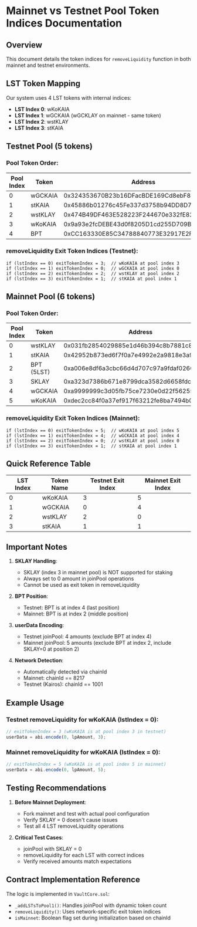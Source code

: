 # Mainnet vs Testnet Pool Token Indices Documentation

## Overview
This document details the token indices for `removeLiquidity` function in both mainnet and testnet environments.

## LST Token Mapping
Our system uses 4 LST tokens with internal indices:
- **LST Index 0**: wKoKAIA
- **LST Index 1**: wGCKAIA (wGCKLAY on mainnet - same token)
- **LST Index 2**: wstKLAY
- **LST Index 3**: stKAIA

## Testnet Pool (5 tokens)

### Pool Token Order:
| Pool Index | Token | Address |
|------------|-------|---------|
| 0 | wGCKAIA | 0x324353670B23b16DFacBDE169Cd8ebF8C8bf6601 |
| 1 | stKAIA | 0x45886b01276c45Fe337d3758b94DD8D7F3951d97 |
| 2 | wstKLAY | 0x474B49DF463E528223F244670e332fE82742e1aA |
| 3 | wKoKAIA | 0x9a93e2fcDEBE43d0f8205D1cd255D709B7598317 |
| 4 | BPT | 0xCC163330E85C34788840773E32917E2F51878B95 |

### removeLiquidity Exit Token Indices (Testnet):
```solidity
if (lstIndex == 0) exitTokenIndex = 3;  // wKoKAIA at pool index 3
if (lstIndex == 1) exitTokenIndex = 0;  // wGCKAIA at pool index 0
if (lstIndex == 2) exitTokenIndex = 2;  // wstKLAY at pool index 2
if (lstIndex == 3) exitTokenIndex = 1;  // stKAIA at pool index 1
```

## Mainnet Pool (6 tokens)

### Pool Token Order:
| Pool Index | Token | Address |
|------------|-------|---------|
| 0 | wstKLAY | 0x031fb2854029885e1d46b394c8b7881c8ec6ad63 |
| 1 | stKAIA | 0x42952b873ed6f7f0a7e4992e2a9818e3a9001995 |
| 2 | BPT (5LST) | 0xa006e8df6a3cbc66d4d707c97a9fdaf026096487 |
| 3 | SKLAY | 0xa323d7386b671e8799dca3582d6658fdcdcd940a |
| 4 | wGCKAIA | 0xa9999999c3d05fb75ce7230e0d22f5625527d583 |
| 5 | wKoKAIA | 0xdec2cc84f0a37ef917f63212fe8ba7494b0e4b15 |

### removeLiquidity Exit Token Indices (Mainnet):
```solidity
if (lstIndex == 0) exitTokenIndex = 5;  // wKoKAIA at pool index 5
if (lstIndex == 1) exitTokenIndex = 4;  // wGCKAIA at pool index 4
if (lstIndex == 2) exitTokenIndex = 0;  // wstKLAY at pool index 0
if (lstIndex == 3) exitTokenIndex = 1;  // stKAIA at pool index 1
```

## Quick Reference Table

| LST Index | Token Name | Testnet Exit Index | Mainnet Exit Index |
|-----------|------------|-------------------|-------------------|
| 0 | wKoKAIA | 3 | 5 |
| 1 | wGCKAIA | 0 | 4 |
| 2 | wstKLAY | 2 | 0 |
| 3 | stKAIA | 1 | 1 |

## Important Notes

1. **SKLAY Handling**: 
   - SKLAY (index 3 in mainnet pool) is NOT supported for staking
   - Always set to 0 amount in joinPool operations
   - Cannot be used as exit token in removeLiquidity

2. **BPT Position**:
   - Testnet: BPT is at index 4 (last position)
   - Mainnet: BPT is at index 2 (middle position)

3. **userData Encoding**:
   - Testnet joinPool: 4 amounts (exclude BPT at index 4)
   - Mainnet joinPool: 5 amounts (exclude BPT at index 2, include SKLAY=0 at position 2)

4. **Network Detection**:
   - Automatically detected via chainId
   - Mainnet: chainId == 8217
   - Testnet (Kairos): chainId == 1001

## Example Usage

### Testnet removeLiquidity for wKoKAIA (lstIndex = 0):
```javascript
// exitTokenIndex = 3 (wKoKAIA is at pool index 3 in testnet)
userData = abi.encode(0, lpAmount, 3);
```

### Mainnet removeLiquidity for wKoKAIA (lstIndex = 0):
```javascript
// exitTokenIndex = 5 (wKoKAIA is at pool index 5 in mainnet)
userData = abi.encode(0, lpAmount, 5);
```

## Testing Recommendations

1. **Before Mainnet Deployment**:
   - Fork mainnet and test with actual pool configuration
   - Verify SKLAY = 0 doesn't cause issues
   - Test all 4 LST removeLiquidity operations

2. **Critical Test Cases**:
   - joinPool with SKLAY = 0
   - removeLiquidity for each LST with correct indices
   - Verify received amounts match expectations

## Contract Implementation Reference

The logic is implemented in `VaultCore.sol`:
- `_addLSTsToPool1()`: Handles joinPool with dynamic token count
- `removeLiquidity()`: Uses network-specific exit token indices
- `isMainnet`: Boolean flag set during initialization based on chainId